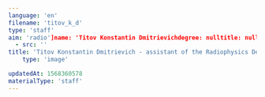 ```yaml
---
language: 'en'
filename: 'titov_k_d'
type: 'staff'
aim: 'radio']name: 'Titov Konstantin Dmitrievichdegree: nulltitle: nullpost: 'assistant']speciality: nullcontacts: []avatar:
  - src: ''
title: 'Titov Konstantin Dmitrievich - assistant of the Radiophysics Department'
    type: 'image'

updatedAt: 1568360578
materialType: 'staff'
---
```



